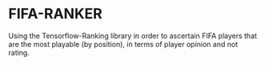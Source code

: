 # FIFA-RANKER
Using the Tensorflow-Ranking library in order to ascertain FIFA players that are the most playable (by position), in terms of player opinion and not rating.
